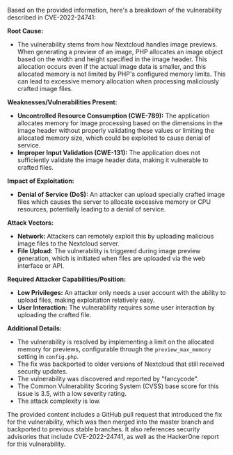 Based on the provided information, here's a breakdown of the vulnerability described in CVE-2022-24741:

**Root Cause:**

*   The vulnerability stems from how Nextcloud handles image previews. When generating a preview of an image, PHP allocates an image object based on the width and height specified in the image header. This allocation occurs even if the actual image data is smaller, and this allocated memory is not limited by PHP's configured memory limits. This can lead to excessive memory allocation when processing maliciously crafted image files.

**Weaknesses/Vulnerabilities Present:**

*   **Uncontrolled Resource Consumption (CWE-789):** The application allocates memory for image processing based on the dimensions in the image header without properly validating these values or limiting the allocated memory size, which could be exploited to cause denial of service.
*  **Improper Input Validation (CWE-131):** The application does not sufficiently validate the image header data, making it vulnerable to crafted files.

**Impact of Exploitation:**

*   **Denial of Service (DoS):** An attacker can upload specially crafted image files which causes the server to allocate excessive memory or CPU resources, potentially leading to a denial of service.

**Attack Vectors:**

*   **Network:** Attackers can remotely exploit this by uploading malicious image files to the Nextcloud server.
*   **File Upload:** The vulnerability is triggered during image preview generation, which is initiated when files are uploaded via the web interface or API.

**Required Attacker Capabilities/Position:**

*   **Low Privileges:** An attacker only needs a user account with the ability to upload files, making exploitation relatively easy.
*   **User Interaction:** The vulnerability requires some user interaction by uploading the crafted file.

**Additional Details:**

*   The vulnerability is resolved by implementing a limit on the allocated memory for previews, configurable through the `preview_max_memory` setting in `config.php`.
*   The fix was backported to older versions of Nextcloud that still received security updates.
*   The vulnerability was discovered and reported by "fancycode".
*   The Common Vulnerability Scoring System (CVSS) base score for this issue is 3.5, with a low severity rating.
*   The attack complexity is low.

The provided content includes a GitHub pull request that introduced the fix for the vulnerability, which was then merged into the master branch and backported to previous stable branches. It also references security advisories that include CVE-2022-24741, as well as the HackerOne report for this vulnerability.